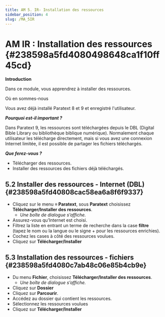 ```yaml
---
title: AM 5. IR- Installation des ressources
sidebar_position: 4
slug: /MA_5IR
---
```


# **AM IR : Installation des ressources** {#238598a5fd4080498648ca1f10ff45cd}

**Introduction**

Dans ce module, vous apprendrez à installer des ressources.

Où en sommes-nous

Vous avez déjà installé Paratext 8 et 9 et enregistré l'utilisateur.

_**Pourquoi est-il important ?**_

Dans Paratext 9, les ressources sont téléchargées depuis le DBL (Digital Bible Library ou bibliothèque biblique numérique). Normalement chaque utilisateur les télécharge directement, mais si vous avez une connexion Internet limitée, il est possible de partager les fichiers téléchargés.

_**Que ferez-vous ?**_

- Télécharger des ressources.
- Installer des ressources des fichiers déjà téléchargés.

## **5.2 Installer des ressources - Internet (DBL)** {#238598a5fd40808cac58ea6a8f6f9337}

- Cliquez sur le menu **≡ Paratext**, sous **Paratext** choisissez **Télécharger/Installer des ressources**.
    - _Une boîte de dialogue s’affiche._
- Assurez-vous qu’Internet est choisi.
- Filtrez la liste en entrant un terme de recherche dans la case **filtre** (tapez le nom ou la langue ou le signe + pour les ressources enrichies).
- Cochez les cases à côté des ressources voulues.
- Cliquez sur **Télécharger/Installer**

## **5.3 Installation des ressources - fichiers** {#238598a5fd4080c7ab48c06e85b4cb9e}

- Du menu **Fichier**, choisissez **Télécharger/Installer des ressources**.
    - _Une boîte de dialogue s’affiche._
- Cliquez sur **Dossier**
- Cliquez sur **Parcourir**.
- Accédez au dossier qui contient les ressources.
- Sélectionnez les ressources voulues
- Cliquez sur **Télécharger/Installer**

